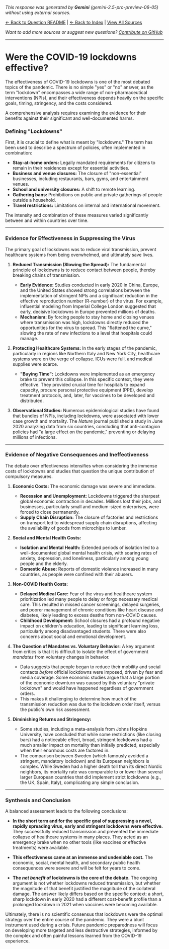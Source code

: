 <!-- 
Generated by: gemini
Model: gemini-2.5-pro-preview-06-05
Prompt type: default
Generated at: 2025-06-13T11:13:44.014750
-->

*This response was generated by **Gemini** (gemini-2.5-pro-preview-06-05) without using external sources.*

[← Back to Question README](README.md) | [← Back to Index](../README.md) | [View All Sources](../allsources.md)

*Want to add more sources or suggest new questions? [Contribute on GitHub](https://github.com/justinwest/SuggestedSources)*

---

# Were the COVID-19 lockdowns effective?

The effectiveness of COVID-19 lockdowns is one of the most debated topics of the pandemic. There is no simple "yes" or "no" answer, as the term "lockdown" encompasses a wide range of non-pharmaceutical interventions (NPIs), and their effectiveness depends heavily on the specific goals, timing, stringency, and the costs considered.

A comprehensive analysis requires examining the evidence for their benefits against their significant and well-documented harms.

### Defining "Lockdowns"

First, it is crucial to define what is meant by "lockdowns." The term has been used to describe a spectrum of policies, often implemented in combination:
*   **Stay-at-home orders:** Legally mandated requirements for citizens to remain in their residences except for essential activities.
*   **Business and venue closures:** The closure of "non-essential" businesses, including restaurants, bars, gyms, and entertainment venues.
*   **School and university closures:** A shift to remote learning.
*   **Gathering bans:** Prohibitions on public and private gatherings of people outside a household.
*   **Travel restrictions:** Limitations on internal and international movement.

The intensity and combination of these measures varied significantly between and within countries over time.

---

### Evidence for Effectiveness in Suppressing the Virus

The primary goal of lockdowns was to reduce viral transmission, prevent healthcare systems from being overwhelmed, and ultimately save lives.

1.  **Reduced Transmission (Slowing the Spread):** The fundamental principle of lockdowns is to reduce contact between people, thereby breaking chains of transmission.
    *   **Early Evidence:** Studies conducted in early 2020 in China, Europe, and the United States showed strong correlations between the implementation of stringent NPIs and a significant reduction in the effective reproduction number (R-number) of the virus. For example, influential modeling from Imperial College London suggested that early, decisive lockdowns in Europe prevented millions of deaths.
    *   **Mechanism:** By forcing people to stay home and closing venues where transmission was high, lockdowns directly reduced the opportunities for the virus to spread. This "flattened the curve," slowing the rate of new infections to a level that hospitals could manage.

2.  **Protecting Healthcare Systems:** In the early stages of the pandemic, particularly in regions like Northern Italy and New York City, healthcare systems were on the verge of collapse. ICUs were full, and medical supplies were scarce.
    *   **"Buying Time":** Lockdowns were implemented as an emergency brake to prevent this collapse. In this specific context, they were effective. They provided crucial time for hospitals to expand capacity, procure personal protective equipment (PPE), develop treatment protocols, and, later, for vaccines to be developed and distributed.

3.  **Observational Studies:** Numerous epidemiological studies have found that bundles of NPIs, including lockdowns, were associated with lower case growth and mortality. The *Nature* journal published a study in June 2020 analyzing data from six countries, concluding that anti-contagion policies had "a large effect on the pandemic," preventing or delaying millions of infections.

---

### Evidence of Negative Consequences and Ineffectiveness

The debate over effectiveness intensifies when considering the immense costs of lockdowns and studies that question the unique contribution of compulsory measures.

1.  **Economic Costs:** The economic damage was severe and immediate.
    *   **Recession and Unemployment:** Lockdowns triggered the sharpest global economic contraction in decades. Millions lost their jobs, and businesses, particularly small and medium-sized enterprises, were forced to close permanently.
    *   **Supply Chain Disruption:** The closure of factories and restrictions on transport led to widespread supply chain disruptions, affecting the availability of goods from microchips to lumber.

2.  **Social and Mental Health Costs:**
    *   **Isolation and Mental Health:** Extended periods of isolation led to a well-documented global mental health crisis, with soaring rates of anxiety, depression, and loneliness, particularly among young people and the elderly.
    *   **Domestic Abuse:** Reports of domestic violence increased in many countries, as people were confined with their abusers.

3.  **Non-COVID Health Costs:**
    *   **Delayed Medical Care:** Fear of the virus and healthcare system prioritization led many people to delay or forgo necessary medical care. This resulted in missed cancer screenings, delayed surgeries, and poorer management of chronic conditions like heart disease and diabetes, likely leading to excess deaths from non-COVID causes.
    *   **Childhood Development:** School closures had a profound negative impact on children's education, leading to significant learning loss, particularly among disadvantaged students. There were also concerns about social and emotional development.

4.  **The Question of Mandates vs. Voluntary Behavior:** A key argument from critics is that it is difficult to isolate the effect of government *mandates* from voluntary changes in behavior.
    *   Data suggests that people began to reduce their mobility and social contacts *before* official lockdowns were imposed, driven by fear and media coverage. Some economic studies argue that a large portion of the economic downturn was caused by this voluntary "private lockdown" and would have happened regardless of government orders.
    *   This makes it challenging to determine how much of the transmission reduction was due to the lockdown order itself, versus the public's own risk assessment.

5.  **Diminishing Returns and Stringency:**
    *   Some studies, including a meta-analysis from Johns Hopkins University, have concluded that while some restrictions (like closing bars) had a noticeable effect, broad, stringent lockdowns had a much smaller impact on mortality than initially predicted, especially when their enormous costs are factored in.
    *   The comparison between Sweden (which famously avoided a stringent, mandatory lockdown) and its European neighbors is complex. While Sweden had a higher death toll than its direct Nordic neighbors, its mortality rate was comparable to or lower than several larger European countries that did implement strict lockdowns (e.g., the UK, Spain, Italy), complicating any simple conclusion.

---

### Synthesis and Conclusion

A balanced assessment leads to the following conclusions:

*   **In the short term and for the specific goal of suppressing a novel, rapidly spreading virus, early and stringent lockdowns were effective.** They successfully reduced transmission and prevented the immediate collapse of healthcare systems in many places. They acted as an emergency brake when no other tools (like vaccines or effective treatments) were available.

*   **This effectiveness came at an immense and undeniable cost.** The economic, social, mental health, and secondary public health consequences were severe and will be felt for years to come.

*   **The *net benefit* of lockdowns is the core of the debate.** The ongoing argument is not whether lockdowns reduced transmission, but whether the magnitude of that benefit justified the magnitude of the collateral damage. The answer likely differs based on the specific context: a short, sharp lockdown in early 2020 had a different cost-benefit profile than a prolonged lockdown in 2021 when vaccines were becoming available.

Ultimately, there is no scientific consensus that lockdowns were the optimal strategy over the entire course of the pandemic. They were a blunt instrument used during a crisis. Future pandemic preparedness will focus on developing more targeted and less destructive strategies, informed by the complex and often painful lessons learned from the COVID-19 experience.
